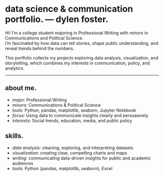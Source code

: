 # data science & communication portfolio. — dylen foster.

Hi! I’m a college student majoring in Professional Writing with minors in Communications and Political Science.  
I’m fascinated by how data can tell stories, shape public understanding, and reveal trends behind the numbers.  

This portfolio collects my projects exploring data analysis, visualization, and storytelling, which combines my interests in communication, policy, and analytics.

---


## about me.
- *major:* Professional Writing  
- *minors:* Communications & Political Science  
- *tools:* Python, pandas, matplotlib, seaborn, Jupyter Notebook
- *focus:* Using data to communicate insights clearly and persuasively  
- *interests:* Social trends, education, media, and public policy  


## skills.
- *data analysis:* cleaning, exploring, and interpreting datasets  
- *visualization:* creating clear, compelling charts and maps  
- *writing:* communicating data-driven insights for public and academic audiences  
- *tools:* Python (pandas, matplotlib, seaborn), Excel 
